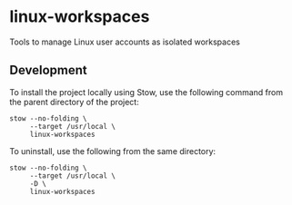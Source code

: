 # linux-workspaces
Tools to manage Linux user accounts as isolated workspaces

## Development

To install the project locally using Stow, use the following command from the 
parent directory of the project:
```shell
stow --no-folding \
     --target /usr/local \
     linux-workspaces
```

To uninstall, use the following from the same directory:
```shell
stow --no-folding \
     --target /usr/local \
     -D \
     linux-workspaces
```
